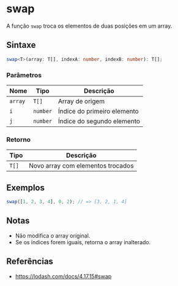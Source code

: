 # swap

A função `swap` troca os elementos de duas posições em um array.

## Sintaxe

```typescript
swap<T>(array: T[], indexA: number, indexB: number): T[];
```

### Parâmetros

| Nome     | Tipo      | Descrição                        |
|----------|-----------|----------------------------------|
| `array`  | `T[]`     | Array de origem                  |
| `i`      | `number`  | Índice do primeiro elemento      |
| `j`      | `number`  | Índice do segundo elemento       |

### Retorno

| Tipo    | Descrição                        |
|---------|----------------------------------|
| `T[]`   | Novo array com elementos trocados |

## Exemplos

```typescript
swap([1, 2, 3, 4], 0, 2); // => [3, 2, 1, 4]
```

## Notas

* Não modifica o array original.
* Se os índices forem iguais, retorna o array inalterado.

## Referências

* https://lodash.com/docs/4.17.15#swap
